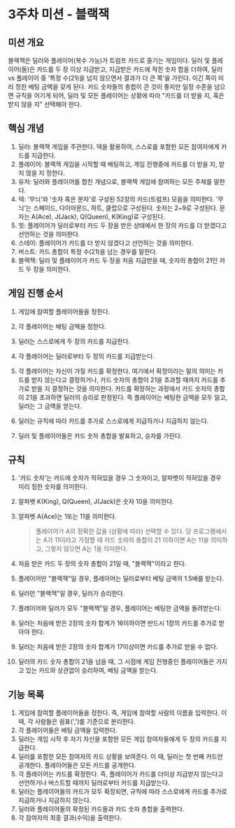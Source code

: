 # 3주차 미션 - 블랙잭

## 미션 개요

블랙잭은 딜러와 플레이어(복수 가능)가 트럼프 카드로 즐기는 게임이다. 딜러 및 플레이어(들)은 카드를 두 장 이상 지급받고, 지급받은 카드에 적힌 숫자 합을 더하여, 딜러 vs 플레이어 중 '특정 수(21)을 넘지 않으면서 결과가 더 큰 쪽'을 가린다. 이긴 쪽이 미리 정한 베팅 금액을 갖게 된다. 카드 숫자들의 총합이 큰 것이 좋지만 일정 수준을 넘으면 규칙을 어기게 되어, 딜러 및 모든 플레이어는 상황에 따라 "카드를 더 받을 지, 혹은 받지 않을 지" 선택해야 한다.

## 핵심 개념

1. 딜러: 블랙잭 게임을 주관한다. 덱을 활용하여, 스스로를 포함한 모든 참여자에게 카드를 지급한다.
2. 플레이어: 블랙잭 게임을 시작할 때 베팅하고, 게임 진행중에 카드를 더 받을 지, 받지 않을 지 정한다.
3. 유저: 딜러와 플레이어를 합친 개념으로, 블랙잭 게임에 참여하는 모든 주체를 말한다.
4. 덱: '무늬'와 '숫자 혹은 문자'로 구성된 52장의 카드(트럼프) 모음을 의미한다. '무늬'는 스페이드, 다이아몬드, 하트, 클럽으로 구성된다. 숫자는 2~9로 구성된다. 문자는 A(Ace), J(Jack), Q(Queen), K(King)로 구성된다.
5. 힛: 플레이어가 딜러로부터 카드 두 장을 받은 상태에서 한 장의 카드를 더 받겠다고 선언하는 것을 의미한다.
6. 스테이: 플레이어가 카드를 더 받지 않겠다고 선언하는 것을 의미한다.
7. 버스트: 카드  총합이 특정 수(21)을 넘는 경우를 말한다.
8. 블랙잭: 딜러 및 플레이어가 카드 두 장을 처음 지급받을 때, 숫자의 총합이 21인 카드 두 장을 의미한다. 

## 게임 진행 순서

1. 게임에 참여할 플레이어들을 정한다.

2. 각 플레이어는 배팅 금액을 정한다.

3. 딜러는 스스로에게 두 장의 카드를 지급한다.

4. 각 플레이어는 딜러로부터 두 장의 카드를 지급받는다.

5. 각 플레이어는 자신이 가질 카드를 확정한다. 여기에서 확정이라는 말의 의미는 카드를 받지 않는다고 결정하거나, 카드 숫자의 총합이 21을 초과할 때까지 카드를 추가로 받을 지 결정하는 것을 의미한다. 카드를 확정하는 과정에서 카드 숫자의 총합이 21을 초과하면 딜러의 승리로 판정된다. 즉 플레이어는 베팅한 금액을 모두 잃고, 딜러는 그 금액을 얻는다.

6. 딜러는 규칙에 따라 카드를 추가로 스스로에게 지급하거나 지급하지 않는다.

7. 딜러 및 플레이어들은 카드 숫자 총합을 발표하고, 승자를 가린다.

   

## 규칙

1. '카드 숫자'는 카드에 숫자가 적혀있을 경우 그 숫자이고, 알파벳이 적혀있을 경우 미리 정한 숫자를 의미한다.

2. 알파벳 K(King), Q(Queen), J(Jack)은 숫자 10을 의미한다.

3. 알파벳 A(Ace)는 1또는 11을 의미한다.

   > 플레이어가 A의 정확한 값을 (상황에 따라) 선택할 수 있다. 당 프로그램에서는 A가 11이라고 가정할 때 카드 숫자의 총합이 21 이하이면 A는 11을 의미하고, 그렇지 않으면 A는 1을 의미한다.

4. 처음 받은 카드 두 장의 숫자 총합이 21일 때, "블랙잭"이라고 한다.

5. 플레이어만 "블랙잭"일 경우, 플레이어는 딜러로부터 베팅 금액의 1.5배를 받는다.

6. 딜러만 "블랙잭"일 경우, 딜러가 승리한다.

7. 플레이어와 딜러가 모두 "블랙잭"일 경우, 플레이어는 베팅한 금액을 돌려받는다.

8. 딜러는 처음에 받은 2장의 숫자 합계가 16이하이면 반드시 1장의 카드를 추가로 받아야 한다.

9. 딜러는 처음에 받은 2장의 숫자 합계가 17이상이면 카드를 추가로 받을 수 없다.

10. 딜러의 카드 숫자 총합이 21을 넘을 때, 그 시점에 게임 진행중인 플레이어들은 가지고 있는 카드와 상관없이 승리하여, 베팅 금액을 받는다.



## 기능 목록

1. 게임에 참여할 플레이어들을 정한다. 즉, 게임에 참여할 사람의 이름을 입력한다. 이 때, 각 사람들은 쉼표(',')를 기준으로 분리한다.
2. 각 플레이어들은 베팅 금액을 입력한다.
3. 딜러는 게임 시작 후 자기 자신을 포함한 모든 게임 참여자들에게 두 장의 카드를 지급한다.
4. 딜러를 포함한 모든 참여자의 카드 상황을 보여준다. 이 때, 딜러는 첫 번째 카드만 공개한다. 플레이어들은 모든 카드를 공개한다. 
5. 각 플레이어는 카드를 확정한다. 즉, 플레이어가 카드를 더이상 지급받지 않는다고 선언하거나 버스트할 때까지 딜러로부터 카드를 지급받는다.
6. 딜러는 플레이어들의 카드가 모두 확정되면, 규칙에 따라 스스로에게 카드를 추가로 지급하거나 지급하지 않는다.
7. 딜러와 플레이어들의 확정된 카드들과 카드 숫자 총합을 출력한다.
8. 각 참여자의 최종 결과(수익)을 출력한다.